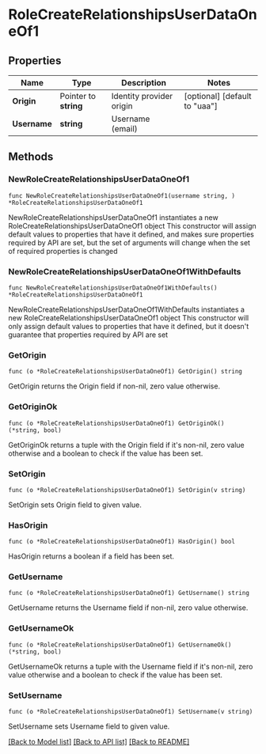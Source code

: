 # RoleCreateRelationshipsUserDataOneOf1

## Properties

Name | Type | Description | Notes
------------ | ------------- | ------------- | -------------
**Origin** | Pointer to **string** | Identity provider origin | [optional] [default to "uaa"]
**Username** | **string** | Username (email) | 

## Methods

### NewRoleCreateRelationshipsUserDataOneOf1

`func NewRoleCreateRelationshipsUserDataOneOf1(username string, ) *RoleCreateRelationshipsUserDataOneOf1`

NewRoleCreateRelationshipsUserDataOneOf1 instantiates a new RoleCreateRelationshipsUserDataOneOf1 object
This constructor will assign default values to properties that have it defined,
and makes sure properties required by API are set, but the set of arguments
will change when the set of required properties is changed

### NewRoleCreateRelationshipsUserDataOneOf1WithDefaults

`func NewRoleCreateRelationshipsUserDataOneOf1WithDefaults() *RoleCreateRelationshipsUserDataOneOf1`

NewRoleCreateRelationshipsUserDataOneOf1WithDefaults instantiates a new RoleCreateRelationshipsUserDataOneOf1 object
This constructor will only assign default values to properties that have it defined,
but it doesn't guarantee that properties required by API are set

### GetOrigin

`func (o *RoleCreateRelationshipsUserDataOneOf1) GetOrigin() string`

GetOrigin returns the Origin field if non-nil, zero value otherwise.

### GetOriginOk

`func (o *RoleCreateRelationshipsUserDataOneOf1) GetOriginOk() (*string, bool)`

GetOriginOk returns a tuple with the Origin field if it's non-nil, zero value otherwise
and a boolean to check if the value has been set.

### SetOrigin

`func (o *RoleCreateRelationshipsUserDataOneOf1) SetOrigin(v string)`

SetOrigin sets Origin field to given value.

### HasOrigin

`func (o *RoleCreateRelationshipsUserDataOneOf1) HasOrigin() bool`

HasOrigin returns a boolean if a field has been set.

### GetUsername

`func (o *RoleCreateRelationshipsUserDataOneOf1) GetUsername() string`

GetUsername returns the Username field if non-nil, zero value otherwise.

### GetUsernameOk

`func (o *RoleCreateRelationshipsUserDataOneOf1) GetUsernameOk() (*string, bool)`

GetUsernameOk returns a tuple with the Username field if it's non-nil, zero value otherwise
and a boolean to check if the value has been set.

### SetUsername

`func (o *RoleCreateRelationshipsUserDataOneOf1) SetUsername(v string)`

SetUsername sets Username field to given value.



[[Back to Model list]](../README.md#documentation-for-models) [[Back to API list]](../README.md#documentation-for-api-endpoints) [[Back to README]](../README.md)


